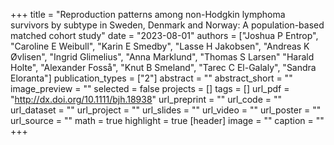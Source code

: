 +++
title = "Reproduction patterns among non-Hodgkin lymphoma survivors by subtype in Sweden, Denmark and Norway: A population-based matched cohort study"
date = "2023-08-01"
authors = ["Joshua P Entrop", "Caroline E Weibull", "Karin E Smedby", "Lasse H Jakobsen", "Andreas K Øvlisen", "Ingrid Glimelius", "Anna Marklund", "Thomas S Larsen" "Harald Holte", "Alexander Fosså", "Knut B Smeland", "Tarec C El-Galaly", "Sandra Eloranta"]
publication_types = ["2"]
abstract = ""
abstract_short = ""
image_preview = ""
selected = false
projects = []
tags = []
url_pdf = "http://dx.doi.org/10.1111/bjh.18938"
url_preprint = ""
url_code = ""
url_dataset = ""
url_project = ""
url_slides = ""
url_video = ""
url_poster = ""
url_source = ""
math = true
highlight = true
[header]
image = ""
caption = ""
+++
